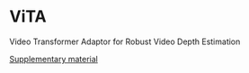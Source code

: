 # ViTA
Video Transformer Adaptor for Robust Video Depth Estimation

[Supplementary material](https://www.youtube.com/watch?v=chAAD6fX628)
